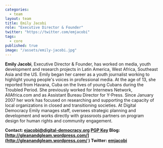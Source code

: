```yaml
---
categories: 
  - team
layout: team
title: Emily Jacobi
role: "Executive Director & Founder"
twitter: "https://twitter.com/emjacobi"
tags: 
  - core
published: true
image: "/assets/emily-jacobi.jpg"
---
```


**Emily Jacobi**, Executive Director & Founder, has worked on media, youth development and research projects in Latin America, West Africa, Southeast Asia and the US. Emily began her career as a youth journalist working to highlight young people's voices in professional media. At the age of 13, she reported from Havana, Cuba on the lives of young Cubans during the Troubled Period. She previously worked for Internews Network, AllAfrica.com and as Assistant Bureau Director for Y-Press. Since January 2007 her work has focused on researching and supporting the capacity of local organizations in closed and transitioning societies. At Digital Democracy Emily manages staff, oversees strategic planning and development and works directly with grassroots partners on program design for human rights and community engagement.

**Contact: [ejacobi@digital-democracy.org](mailto:ejacobi@digital-democracy.org) [PGP Key](http://www.digital-democracy.org/keys/ejacobi-pgp-key.txt)
Blog: [http://gleanandgleam.wordpress.com/](http://gleanandgleam.wordpress.com/ )
Twitter: [emjacobi](https://twitter.com/emjacobi)**